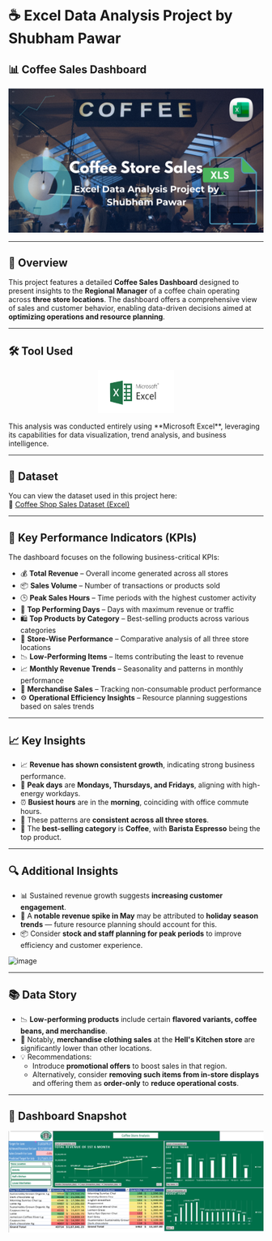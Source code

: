 # ☕ Excel Data Analysis Project by Shubham Pawar

## 📊 Coffee Sales Dashboard  
![Coffee Background Banner (4)](https://github.com/mjshubham21/Excel_Coffe_Sales_Analysis/blob/main/images/Banner.png)

---

## 📌 Overview  
This project features a detailed **Coffee Sales Dashboard** designed to present insights to the **Regional Manager** of a coffee chain operating across **three store locations**. The dashboard offers a comprehensive view of sales and customer behavior, enabling data-driven decisions aimed at **optimizing operations and resource planning**.

---

## 🛠️ Tool Used  
<p align="center">
  <img src="https://github.com/mjshubham21/Excel_Coffe_Sales_Analysis/blob/main/images/microsoft-excel.png" alt="Microsoft Excel Logo" width="150"/>
</p>  
This analysis was conducted entirely using **Microsoft Excel**, leveraging its capabilities for data visualization, trend analysis, and business intelligence.

---

## 📁 Dataset  
You can view the dataset used in this project here:  
🔗 [Coffee Shop Sales Dataset (Excel)](https://github.com/mjshubham21/Excel_Coffe_Sales_Analysis/blob/main/Coffee%20Shop%20Sales_DATASET.xlsx)

---

## 🎯 Key Performance Indicators (KPIs)  
The dashboard focuses on the following business-critical KPIs:

- 💰 **Total Revenue** – Overall income generated across all stores  
- 📦 **Sales Volume** – Number of transactions or products sold  
- 🕒 **Peak Sales Hours** – Time periods with the highest customer activity  
- 📅 **Top Performing Days** – Days with maximum revenue or traffic  
- 🛍️ **Top Products by Category** – Best-selling products across various categories  
- 🏬 **Store-Wise Performance** – Comparative analysis of all three store locations  
- 📉 **Low-Performing Items** – Items contributing the least to revenue  
- 📈 **Monthly Revenue Trends** – Seasonality and patterns in monthly performance  
- 👕 **Merchandise Sales** – Tracking non-consumable product performance  
- ⚙️ **Operational Efficiency Insights** – Resource planning suggestions based on sales trends

---

## 📈 Key Insights  
- 📈 **Revenue has shown consistent growth**, indicating strong business performance.  
- 📅 **Peak days** are **Mondays, Thursdays, and Fridays**, aligning with high-energy workdays.  
- ⏰ **Busiest hours** are in the **morning**, coinciding with office commute hours.  
- 🏬 These patterns are **consistent across all three stores**.  
- 🥇 The **best-selling category** is **Coffee**, with **Barista Espresso** being the top product.

---

## 🔍 Additional Insights  
- 📊 Sustained revenue growth suggests **increasing customer engagement**.  
- 🌸 A **notable revenue spike in May** may be attributed to **holiday season trends** — future resource planning should account for this.  
- 📦 Consider **stock and staff planning for peak periods** to improve efficiency and customer experience.

![image](https://github.com/user-attachments/assets/16df1cba-d0fe-4dba-a1a9-e1e330c58dbf)

---

## 📚 Data Story  
- 📉 **Low-performing products** include certain **flavored variants, coffee beans, and merchandise**.  
- 🧥 Notably, **merchandise clothing sales** at the **Hell's Kitchen store** are significantly lower than other locations.  
- 💡 Recommendations:  
  - Introduce **promotional offers** to boost sales in that region.  
  - Alternatively, consider **removing such items from in-store displays** and offering them as **order-only** to **reduce operational costs**.

---

## 📎 Dashboard Snapshot  
![Dashboard Screenshot](https://github.com/mjshubham21/Excel_Coffe_Sales_Analysis/blob/main/images/Dashboard.png)
